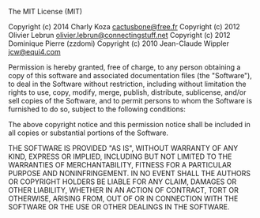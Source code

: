 The MIT License (MIT)

Copyright (c) 2014 Charly Koza <cactusbone@free.fr>
Copyright (c) 2012 Olivier Lebrun <olivier.lebrun@connectingstuff.net>
Copyright (c) 2012 Dominique Pierre (zzdomi)
Copyright (c) 2010 Jean-Claude Wippler <jcw@equi4.com>

Permission is hereby granted, free of charge, to any person obtaining a copy of
this software and associated documentation files (the "Software"), to deal in
the Software without restriction, including without limitation the rights to
use, copy, modify, merge, publish, distribute, sublicense, and/or sell copies of
the Software, and to permit persons to whom the Software is furnished to do so,
subject to the following conditions:

The above copyright notice and this permission notice shall be included in all
copies or substantial portions of the Software.

THE SOFTWARE IS PROVIDED "AS IS", WITHOUT WARRANTY OF ANY KIND, EXPRESS OR
IMPLIED, INCLUDING BUT NOT LIMITED TO THE WARRANTIES OF MERCHANTABILITY, FITNESS
FOR A PARTICULAR PURPOSE AND NONINFRINGEMENT. IN NO EVENT SHALL THE AUTHORS OR
COPYRIGHT HOLDERS BE LIABLE FOR ANY CLAIM, DAMAGES OR OTHER LIABILITY, WHETHER
IN AN ACTION OF CONTRACT, TORT OR OTHERWISE, ARISING FROM, OUT OF OR IN
CONNECTION WITH THE SOFTWARE OR THE USE OR OTHER DEALINGS IN THE SOFTWARE.
